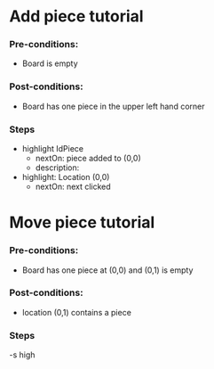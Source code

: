 # Add piece tutorial
### Pre-conditions:
- Board is empty
### Post-conditions:
- Board has one piece in the upper left hand corner
### Steps
- highlight IdPiece
    - nextOn: piece added to (0,0) 
    - description: 
- highlight: Location (0,0)
    - nextOn: next clicked


# Move piece tutorial
### Pre-conditions:
- Board has one piece at (0,0) and (0,1) is empty
### Post-conditions:
- location (0,1) contains a piece
### Steps
-s  high 